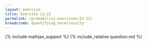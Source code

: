 ```yaml
---
layout: exercise
title: Exercise 13.22
permalink: /probability-exercises/13-22/
breadcrumb: Quantifying Uncertainity
---
```


{% include mathjax_support %}
{% include_relative question.md %}
